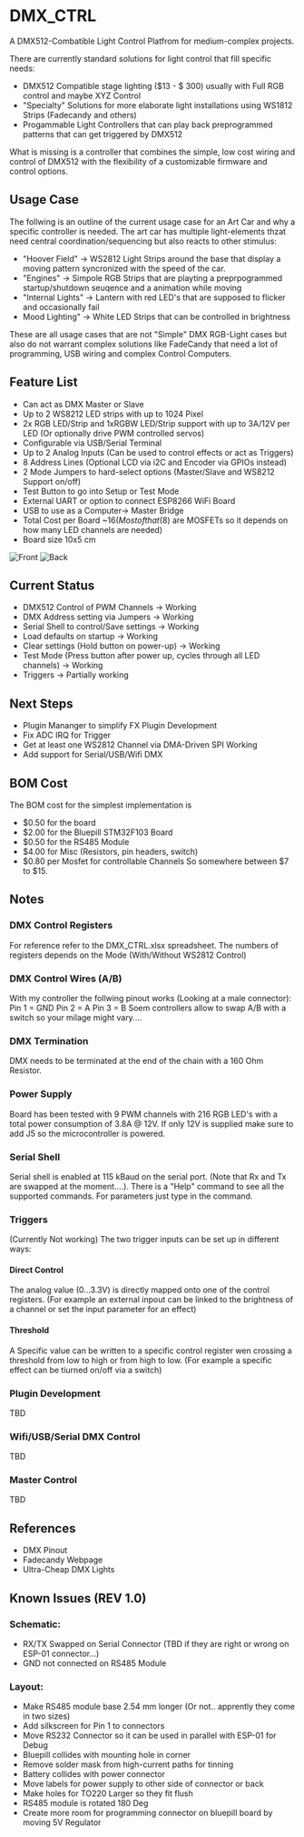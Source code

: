# DMX_CTRL
A DMX512-Combatible Light Control Platfrom for medium-complex projects.

There are currently standard solutions for light control that fill specific needs:
- DMX512 Compatible stage lighting ($13 - $ 300) usually with Full RGB control and maybe XYZ Control
- "Specialty" Solutions for more elaborate light installations using WS1812 Strips (Fadecandy and others)
- Progammable Light Controllers that can play back preprogrammed patterns that can get triggered by DMX512

What is missing is a controller that combines the simple, low cost wiring and control of DMX512 with the flexibility of a customizable firmware and control options.

## Usage Case
The follwing is an outline of the current usage case for an Art Car and why a specific controller is needed. The art car has multiple light-elements thzat need central coordination/sequencing but also reacts to other stimulus:
- "Hoover Field" -> WS2812 Light Strips around the base that display a moving pattern syncronized with the speed of the car.
- "Engines" -> Simpole RGB Strips that are playting a preprpogrammed startup/shutdown seuqence and a animation while moving
- "Internal Lights" -> Lantern with red LED's that are supposed to flicker and occasionally fail
- Mood Lighting" -> White LED Strips that can be controlled in brightness

These are all usage cases that are not "Simple" DMX RGB-Light cases but also do not warrant complex solutions like FadeCandy that need a lot of programming, USB wiring and complex Control Computers.

## Feature List
-	Can act as DMX Master or Slave
-	Up to 2 WS8212 LED strips with up to 1024 Pixel 
-	2x RGB LED/Strip and 1xRGBW LED/Strip support with up to 3A/12V per LED (Or optionally drive PWM controlled servos)
-	Configurable via USB/Serial Terminal
-	Up to 2 Analog Inputs (Can be used to control effects or act as Triggers)
-	8 Address Lines (Optional LCD via i2C and Encoder via GPIOs instead)
-	2 Mode Jumpers to hard-select options (Master/Slave and WS8212 Support on/off)
-	Test Button to go into Setup or Test Mode
-	External UART or option to connect ESP8266 WiFi Board
-	USB to use as a Computer-> Master Bridge
-	Total Cost per Board ~$16 (Most of that (8$) are MOSFETs so it depends on how many LED channels are needed)
-	Board size 10x5 cm

![Front](/DOC/front.jpeg)
![Back](/DOC/back.jpeg)

## Current Status
- DMX512 Control of PWM Channels -> Working
- DMX Address setting via Jumpers -> Working
- Serial Shell to control/Save settings -> Working
- Load defaults on startup -> Working
- Clear settings (Hold button on power-up) -> Working
- Test Mode (Press button after power up, cycles through all LED channels) -> Working
- Triggers -> Partially working

## Next Steps
- Plugin Mananger to simplify FX Plugin Development
- Fix ADC IRQ for Trigger
- Get at least one WS2812 Channel via DMA-Driven SPI Working
- Add support for Serial/USB/Wifi DMX

## BOM Cost
The BOM cost for the simplest implementation is 
- $0.50 for the board
- $2.00 for the Bluepill STM32F103 Board
- $0.50 for the RS485 Module
- $4.00 for Misc (Resistors, pin headers, switch)
- $0.80 per Mosfet for controllable Channels
So somewhere between $7 to $15.

## Notes

### DMX Control Registers
For reference refer to the DMX_CTRL.xlsx spreadsheet.
The numbers of registers depends on the Mode (With/Without WS2812 Control)

### DMX Control Wires (A/B)
With my controller the follwing pinout works (Looking at a male connector):
Pin 1 = GND
Pin 2 = A
Pin 3 = B
Soem controllers allow to swap A/B with a switch so your milage might vary....

### DMX Termination
DMX needs to be terminated at the end of the chain with a 160 Ohm Resistor.

### Power Supply
Board has been tested with 9 PWM channels with 216 RGB LED's with a total power consumption of 3.8A @ 12V.
If only 12V is supplied make sure to add J5 so the microcontroller is powered.

### Serial Shell
Serial shell is enabled at 115 kBaud on the serial port. (Note that Rx and Tx are swapped at the moment....).
There is a "Help" command to see all the supported commands.
For parameters just type in the command.

### Triggers
(Currently Not working)
The two trigger inputs  can be set up in different ways:

#### Direct Control
The analog value (0...3.3V) is directly mapped onto one of the control registers.
(For example an external inpout can be linked to the brightness of a channel or set the input parameter for an effect)

#### Threshold
A Specific value can be written to a specific control register wen crossing a threshold from low to high or from high to low.
(For example a specific effect can be tiurned on/off via a switch)

### Plugin Development
TBD

### Wifi/USB/Serial DMX Control
TBD

### Master Control
TBD

## References
- DMX Pinout
- Fadecandy Webpage
- Ultra-Cheap DMX Lights

## Known Issues (REV 1.0)
### Schematic:
- RX/TX Swapped on Serial Connector (TBD if they are right or wrong on ESP-01 connector...)
- GND not connected on RS485 Module

### Layout:
- Make RS485 module base 2.54 mm longer (Or not.. apprently they come in two sizes)
- Add silkscreen for Pin 1 to connectors
- Move RS232 Connector so it can be used in parallel with ESP-01 for Debug
- Bluepill collides with mounting hole in corner
- Remove solder mask from high-current paths for tinning
- Battery collides with power connector
- Move labels for power supply to other side of connector or back
- Make holes for TO220 Larger so they fit flush
- RS485 module is rotated 180 Deg
- Create more room for programming connector on bluepill board by moving 5V Regulator
